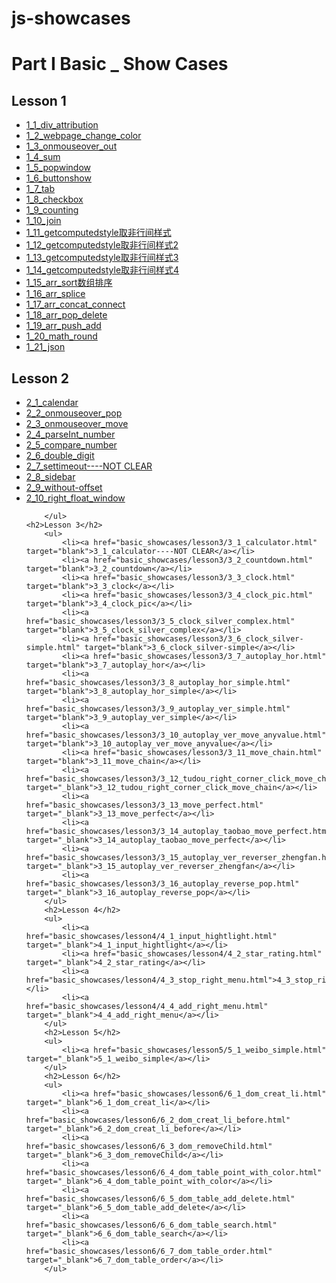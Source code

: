 # js-showcases
# 
# Part I Basic _ Show Cases

<h2>Lesson 1</h2>
        <ul>
            <li><a href="basic_showcases/lesson1/1_1_div_attribution.html" target="blank">1_1_div_attribution</a></li>
            <li><a href="basic_showcases/lesson1/1_2_webpage_change_color.html" target="blank">1_2_webpage_change_color</a></li>
            <li><a href="basic_showcases/lesson1/1_3_onmouseover_out.html" target="blank">1_3_onmouseover_out</a></li>
            <li><a href="basic_showcases/lesson1/1_4_sum.html" target="blank">1_4_sum</a></li>
            <li><a href="basic_showcases/lesson1/1_5_popwindow.html" target="blank">1_5_popwindow</a></li>
            <li><a href="basic_showcases/lesson1/1_6_buttonshow.html" target="blank">1_6_buttonshow</a></li>
            <li><a href="basic_showcases/lesson1/1_7_tab.html" target="blank">1_7_tab</a></li>
            <li><a href="basic_showcases/lesson1/1_8_checkbox.html" target="blank">1_8_checkbox</a></li>
            <li><a href="basic_showcases/lesson1/1_9_counting.html" target="blank">1_9_counting</a></li>
            <li><a href="basic_showcases/lesson1/1_10_join.html" target="blank">1_10_join</a></li>
            <li><a href="basic_showcases/lesson1/1_11_getcomputedstyle取非行间样式.html" target="blank">1_11_getcomputedstyle取非行间样式 </a></li>
            <li><a href="basic_showcases/lesson1/1_12_getcomputedstyle取非行间样式2.html" target="blank">1_12_getcomputedstyle取非行间样式2 </a></li>
            <li><a href="basic_showcases/lesson1/1_13_getcomputedstyle取非行间样式3.html" target="blank">1_13_getcomputedstyle取非行间样式3 </a></li>
            <li><a href="basic_showcases/lesson1/1_14_getcomputedstyle取非行间样式4.html" target="blank">1_14_getcomputedstyle取非行间样式4 </a></li>
            <li><a href="basic_showcases/lesson1/1_15_arr_sort数组排序.html" target="blank">1_15_arr_sort数组排序</a></li>
            <li><a href="basic_showcases/lesson1/1_16_arr_splice.html" target="blank">1_16_arr_splice</a></li>
            <li><a href="basic_showcases/lesson1/1_17_arr_concat_connect.html" target="blank">1_17_arr_concat_connect</a></li>
            <li><a href="basic_showcases/lesson1/1_18_arr_pop_delete.html" target="blank">1_18_arr_pop_delete</a></li>
            <li><a href="basic_showcases/lesson1/1_19_arr_push_add.html" target="blank">1_19_arr_push_add</a></li>
            <li><a href="basic_showcases/lesson1/1_20_math_round.html" target="_blank">1_20_math_round</a></li>
            <li><a href="basic_showcases/lesson1/1_21_json.html" target="_blank">1_21_json</a></li>
        </ul>
    <h2>Lesson 2</h2>
        <ul>
            <li><a href="basic_showcases/lesson2/2_1_calendar.html" target="blank">2_1_calendar</a></li>
            <li><a href="basic_showcases/lesson2/2_2_onmouseover_pop.html" target="blank">2_2_onmouseover_pop</a></li>
            <li><a href="basic_showcases/lesson2/2_3_onmouseover_move.html" target="blank">2_3_onmouseover_move</a></li>
            <li><a href="basic_showcases/lesson2/2_4_parseInt_number.html" target="blank">2_4_parseInt_number</a></li>
            <li><a href="basic_showcases/lesson2/2_5_compare_number.html" target="blank">2_5_compare_number</a></li>
            <li><a href="basic_showcases/lesson2/2_6_double_digit.html" target="blank">2_6_double_digit</a></li>
            <li><a href="basic_showcases/lesson2/2_7_settimeout.html" target="blank">2_7_settimeout----NOT CLEAR</a></li>
            <li><a href="basic_showcases/lesson2/2_8_sidebar.html" target="blank">2_8_sidebar</a></li>
            <li><a href="basic_showcases/lesson2/2_9_without-offset.html" target="blank">2_9_without-offset</a></li>
            <li><a href="basic_showcases/lesson2/2_10_right_float_window.html">2_10_right_float_window</a></li>

        </ul>
    <h2>Lesson 3</h2>
        <ul>
            <li><a href="basic_showcases/lesson3/3_1_calculator.html" target="blank">3_1_calculator----NOT CLEAR</a></li>
            <li><a href="basic_showcases/lesson3/3_2_countdown.html" target="blank">3_2_countdown</a></li>
            <li><a href="basic_showcases/lesson3/3_3_clock.html" target="blank">3_3_clock</a></li>
            <li><a href="basic_showcases/lesson3/3_4_clock_pic.html" target="blank">3_4_clock_pic</a></li>
            <li><a href="basic_showcases/lesson3/3_5_clock_silver_complex.html" target="blank">3_5_clock_silver_complex</a></li>
            <li><a href="basic_showcases/lesson3/3_6_clock_silver-simple.html" target="blank">3_6_clock_silver-simple</a></li>
            <li><a href="basic_showcases/lesson3/3_7_autoplay_hor.html" target="blank">3_7_autoplay_hor</a></li>
            <li><a href="basic_showcases/lesson3/3_8_autoplay_hor_simple.html" target="blank">3_8_autoplay_hor_simple</a></li>
            <li><a href="basic_showcases/lesson3/3_9_autoplay_ver_simple.html" target="blank">3_9_autoplay_ver_simple</a></li>
            <li><a href="basic_showcases/lesson3/3_10_autoplay_ver_move_anyvalue.html" target="blank">3_10_autoplay_ver_move_anyvalue</a></li>
            <li><a href="basic_showcases/lesson3/3_11_move_chain.html" target="blank">3_11_move_chain</a></li>
            <li><a href="basic_showcases/lesson3/3_12_tudou_right_corner_click_move_chain.html" target="_blank">3_12_tudou_right_corner_click_move_chain</a></li>
            <li><a href="basic_showcases/lesson3/3_13_move_perfect.html" target="_blank">3_13_move_perfect</a></li>
            <li><a href="basic_showcases/lesson3/3_14_autoplay_taobao_move_perfect.html" target="_blank">3_14_autoplay_taobao_move_perfect</a></li>
            <li><a href="basic_showcases/lesson3/3_15_autoplay_ver_reverser_zhengfan.html" target="_blank">3_15_autoplay_ver_reverser_zhengfan</a></li>
            <li><a href="basic_showcases/lesson3/3_16_autoplay_reverse_pop.html" target="_blank">3_16_autoplay_reverse_pop</a></li>
        </ul>
        <h2>Lesson 4</h2>
        <ul>
            <li><a href="basic_showcases/lesson4/4_1_input_hightlight.html" target="_blank">4_1_input_hightlight</a></li>
            <li><a href="basic_showcases/lesson4/4_2_star_rating.html" target="_blank">4_2_star_rating</a></li>
            <li><a href="basic_showcases/lesson4/4_3_stop_right_menu.html">4_3_stop_right_menu</a></li>
            <li><a href="basic_showcases/lesson4/4_4_add_right_menu.html" target="_blank">4_4_add_right_menu</a></li>
        </ul>
        <h2>Lesson 5</h2>
        <ul>
            <li><a href="basic_showcases/lesson5/5_1_weibo_simple.html" target="_blank">5_1_weibo_simple</a></li>
        </ul>
        <h2>Lesson 6</h2>
        <ul>
            <li><a href="basic_showcases/lesson6/6_1_dom_creat_li.html" target="_blank">6_1_dom_creat_li</a></li>
            <li><a href="basic_showcases/lesson6/6_2_dom_creat_li_before.html" target="_blank">6_2_dom_creat_li_before</a></li>
            <li><a href="basic_showcases/lesson6/6_3_dom_removeChild.html" target="_blank">6_3_dom_removeChild</a></li>
            <li><a href="basic_showcases/lesson6/6_4_dom_table_point_with_color.html" target="_blank">6_4_dom_table_point_with_color</a></li>
            <li><a href="basic_showcases/lesson6/6_5_dom_table_add_delete.html" target="_blank">6_5_dom_table_add_delete</a></li>
            <li><a href="basic_showcases/lesson6/6_6_dom_table_search.html" target="_blank">6_6_dom_table_search</a></li>
            <li><a href="basic_showcases/lesson6/6_7_dom_table_order.html" target="_blank">6_7_dom_table_order</a></li>
        </ul>
